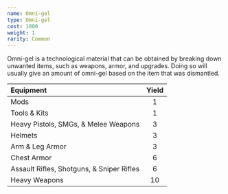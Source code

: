 ```yaml
---
name: Omni-gel
type: Omni-gel
cost: 1000
weight: 1
rarity: Common
---
```

Omni-gel is a technological material that can be obtained by breaking down unwanted items, such as weapons, armor, and
upgrades. Doing so will usually give an amount of omni-gel based on the item that was dismantled.

|Equipment|Yield|
|:---|:---:|
|Mods|1|
|Tools & Kits|1|
|Heavy Pistols, SMGs, & Melee Weapons|3|
|Helmets|3|
|Arm & Leg Armor|3|
|Chest Armor|6|
|Assault Rifles, Shotguns, & Sniper Rifles|6|
|Heavy Weapons|10|
